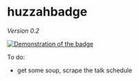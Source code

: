 # huzzahbadge

_Version 0.2_

[![Demonstration of the badge](https://i.ytimg.com/vi/bx10elEu1_4/3.jpg)](https://youtu.be/bx10elEu1_4)

To do:
* get some soup, scrape the talk schedule

